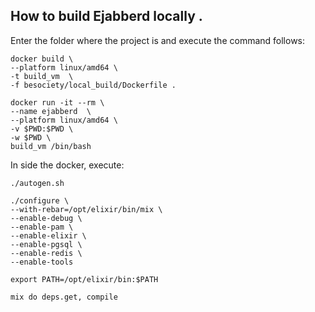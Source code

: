 ## How to build Ejabberd locally .

Enter the folder where the project is and execute the command follows:
```
docker build \
--platform linux/amd64 \
-t build_vm  \
-f besociety/local_build/Dockerfile .
```

```
docker run -it --rm \
--name ejabberd  \
--platform linux/amd64 \
-v $PWD:$PWD \
-w $PWD \
build_vm /bin/bash
```

In side the docker, execute:

```
./autogen.sh

./configure \
--with-rebar=/opt/elixir/bin/mix \
--enable-debug \
--enable-pam \
--enable-elixir \
--enable-pgsql \
--enable-redis \
--enable-tools

export PATH=/opt/elixir/bin:$PATH

mix do deps.get, compile
```